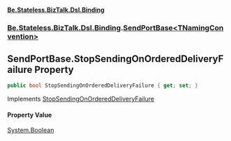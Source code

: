 #### [Be.Stateless.BizTalk.Dsl.Binding](README.md 'README')
### [Be.Stateless.BizTalk.Dsl.Binding](Be.Stateless.BizTalk.Dsl.Binding.md 'Be.Stateless.BizTalk.Dsl.Binding').[SendPortBase&lt;TNamingConvention&gt;](SendPortBase_TNamingConvention_.md 'Be.Stateless.BizTalk.Dsl.Binding.SendPortBase<TNamingConvention>')

## SendPortBase<TNamingConvention>.StopSendingOnOrderedDeliveryFailure Property

```csharp
public bool StopSendingOnOrderedDeliveryFailure { get; set; }
```

Implements [StopSendingOnOrderedDeliveryFailure](ISendPort_TNamingConvention_.StopSendingOnOrderedDeliveryFailure.md 'Be.Stateless.BizTalk.Dsl.Binding.ISendPort<TNamingConvention>.StopSendingOnOrderedDeliveryFailure')

#### Property Value
[System.Boolean](https://docs.microsoft.com/en-us/dotnet/api/System.Boolean 'System.Boolean')